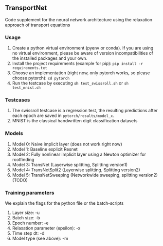 ## TransportNet

Code supplement for the neural network architecture using the relaxation approach of transport equations

### Usage

1. Create a python virtual environment (pyenv or conda). If you are using no virtual environment, please be aware of
   version incompatibilities of the installed packages and your own.
2. Install the project requirements (example for pip): ```pip install -r requirements.txt```
3. Choose an implementation (right now, only pytorch works, so please choose pytorch): ```cd pytorch```
4. Run the testcase by executing ```sh test_swissroll.sh``` or ```sh test_mnist.sh```

### Testcases

1. The swissroll testcase is a regression test, the resulting predictions after each epoch are saved
   in ```pytorch/results/model_x```.
2. MNIST is the classical handwritten digit classification datasets

### Models

1. Model 0: Naive implicit layer (does not work right now)
2. Model 1: Baseline explicit Resnet
3. Model 2: Fully nonlinear implicit layer using a Newton optimizer for rootfinding
4. Model 3: TransNet (Layerwise splitting, Splitting version1)
5. Model 4: TransNetSplit2 (Layerwise splitting, Splitting version2)
6. Model 5: TransNetSweeping (Networkwide sweeping, splitting version2) (TODO)

### Training parameters

We explain the flags for the python file or the batch-scripts

1. Layer size: -u
2. Batch size: -b
3. Epoch number: -e
4. Relaxation parameter (epsilon): -x
5. Time step dt: -d
6. Model type (see above): -m